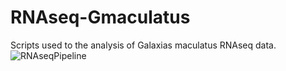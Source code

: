# RNAseq-Gmaculatus

Scripts used to the analysis of Galaxias maculatus RNAseq data.
![RNAseqPipeline](https://user-images.githubusercontent.com/109176403/189712167-86cc5b31-7bb4-4fc6-8778-6a0f95d0383f.png)
